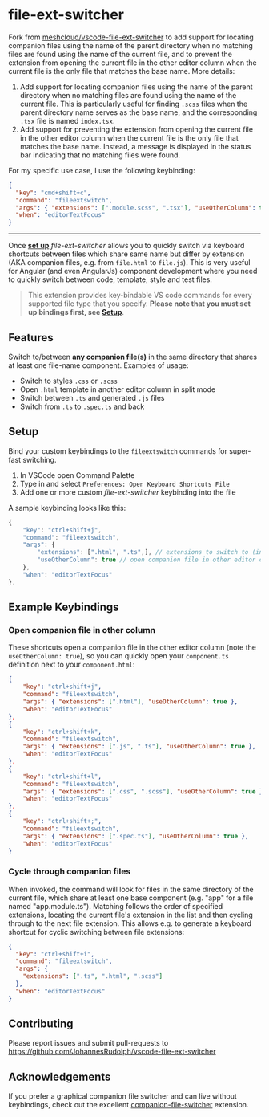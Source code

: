 # file-ext-switcher

Fork from
[meshcloud/vscode-file-ext-switcher](https://github.com/meshcloud/vscode-file-ext-switcher)
to add support for locating companion files using the name of the parent directory
when no matching files are found using the name of the current file, and to
prevent the extension from opening the current file in the other editor column
when the current file is the only file that matches the base name. More details:

1. Add support for locating companion files using the name of the parent
   directory when no matching files are found using the name of the current
   file. This is particularly useful for finding `.scss` files when the parent
   directory name serves as the base name, and the corresponding `.tsx` file
   is named `index.tsx`.
2. Add support for preventing the extension from opening the current file in the
   other editor column when the current file is the only file that matches the
   base name. Instead, a message is displayed in the status bar indicating that
   no matching files were found.

For my specific use case, I use the following keybinding:

```json
{
  "key": "cmd+shift+c",
  "command": "fileextswitch",
  "args": { "extensions": [".module.scss", ".tsx"], "useOtherColumn": true },
  "when": "editorTextFocus"
}
```

---

Once **[set up](#setup)** _file-ext-switcher_ allows you to quickly switch via keyboard shortcuts between files which share same name but differ by extension (AKA companion files, e.g. from `file.html` to `file.js`).
This is very useful for Angular (and even AngularJs) component development where you need to quickly switch between code, template, style and test files.

> This extension provides key-bindable VS code commands for every supported file type that you specify.
> **Please note that you must set up bindings first, see [Setup](#setup)**.

## Features

Switch to/between **any companion file(s)** in the same directory that shares at least one file-name component. Examples of usage:

- Switch to styles `.css` or `.scss`
- Open `.html` template in another editor column in split mode
- Switch between `.ts` and generated `.js` files
- Switch from `.ts` to `.spec.ts` and back

## Setup

Bind your custom keybindings to the `fileextswitch` commands for super-fast switching.

1. In VSCode open Command Palette
2. Type in and select `Preferences: Open Keyboard Shortcuts File`
3. Add one or more custom _file-ext-switcher_ keybinding into the file

A sample keybinding looks like this:

```javascript
{
    "key": "ctrl+shift+j",
    "command": "fileextswitch",
    "args": {
        "extensions": [".html", ".ts",], // extensions to switch to (in the exact order)
        "useOtherColumn": true // open companion file in other editor column (default false)
    },
    "when": "editorTextFocus"
},
```

## Example Keybindings

### Open companion file in other column

These shortcuts open a companion file in the other editor column (note the `useOtherColumn: true`), so you can quickly open your `component.ts` definition next to your `component.html`:

```json
{
    "key": "ctrl+shift+j",
    "command": "fileextswitch",
    "args": { "extensions": [".html"], "useOtherColumn": true },
    "when": "editorTextFocus"
},
{
    "key": "ctrl+shift+k",
    "command": "fileextswitch",
    "args": { "extensions": [".js", ".ts"], "useOtherColumn": true },
    "when": "editorTextFocus"
},
{
    "key": "ctrl+shift+l",
    "command": "fileextswitch",
    "args": { "extensions": [".css", ".scss"], "useOtherColumn": true },
    "when": "editorTextFocus"
},
{
    "key": "ctrl+shift+;",
    "command": "fileextswitch",
    "args": { "extensions": [".spec.ts"], "useOtherColumn": true },
    "when": "editorTextFocus"
}
```

### Cycle through companion files

When invoked, the command will look for files in the same directory of the current file, which share at least one base component (e.g. "app" for a file named "app.module.ts"). Matching follows the order of specified extensions, locating the current file's extension in the list and then cycling through to the next file extension. This allows e.g. to generate a keyboard shortcut for cyclic switching between file extensions:

```json
{
  "key": "ctrl+shift+i",
  "command": "fileextswitch",
  "args": {
    "extensions": [".ts", ".html", ".scss"]
  },
  "when": "editorTextFocus"
}
```

## Contributing

Please report issues and submit pull-requests to https://github.com/JohannesRudolph/vscode-file-ext-switcher

## Acknowledgements

If you prefer a graphical companion file switcher and can live without keybindings, check out the excellent [companion-file-switcher](https://marketplace.visualstudio.com/items?itemName=ClementVidal.companion-file-switcher) extension.

